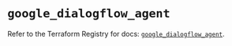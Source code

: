 # `google_dialogflow_agent`

Refer to the Terraform Registry for docs: [`google_dialogflow_agent`](https://registry.terraform.io/providers/hashicorp/google/5.29.0/docs/resources/dialogflow_agent).
